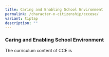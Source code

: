 ```yaml
---
title: Caring and Enabling School Environment
permalink: /character-n-citizenship/cccese/
variant: tiptap
description: ""
---
```

<h3>Caring and Enabling School Environment</h3>
<p>The curriculum content of CCE is</p>